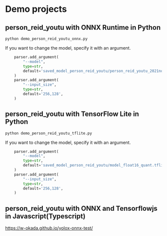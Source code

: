# Demo projects

## person_reid_youtu with ONNX Runtime in Python
```
python demo_person_reid_youtu_onnx.py
```

If you want to change the model, specify it with an argument.
```python
    parser.add_argument(
        "--model",
        type=str,
        default='saved_model_person_reid_youtu/person_reid_youtu_2021nov.onnx',
    )
    parser.add_argument(
        "--input_size",
        type=str,
        default='256,128',
    )
```

## person_reid_youtu with TensorFlow Lite in Python
```
python demo_person_reid_youtu_tflite.py
```

If you want to change the model, specify it with an argument.
```python
    parser.add_argument(
        "--model",
        type=str,
        default='saved_model_person_reid_youtu/model_float16_quant.tflite',
    )
    parser.add_argument(
        "--input_size",
        type=str,
        default='256,128',
    )
```
## person_reid_youtu with ONNX and Tensorflowjs in Javascript(Typescript)
https://w-okada.github.io/yolox-onnx-test/

